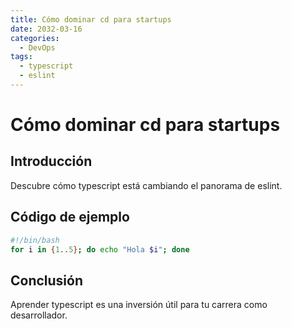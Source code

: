 ```yaml
---
title: Cómo dominar cd para startups
date: 2032-03-16
categories:
  - DevOps
tags:
  - typescript
  - eslint
---
```


# Cómo dominar cd para startups

## Introducción

Descubre cómo typescript está cambiando el panorama de eslint.

## Código de ejemplo

```bash
#!/bin/bash
for i in {1..5}; do echo "Hola $i"; done
```

## Conclusión

Aprender typescript es una inversión útil para tu carrera como desarrollador.